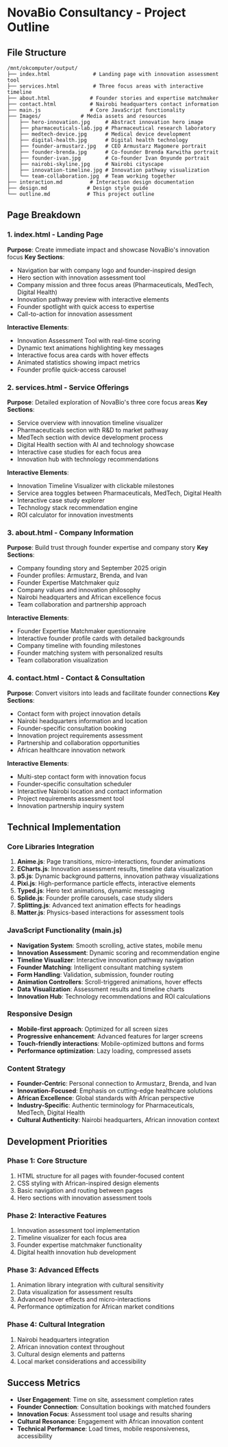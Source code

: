 # NovaBio Consultancy - Project Outline

## File Structure

```
/mnt/okcomputer/output/
├── index.html              # Landing page with innovation assessment tool
├── services.html           # Three focus areas with interactive timeline
├── about.html             # Founder stories and expertise matchmaker
├── contact.html           # Nairobi headquarters contact information
├── main.js                # Core JavaScript functionality
├── Images/             # Media assets and resources
│   ├── hero-innovation.jpg     # Abstract innovation hero image
│   ├── pharmaceuticals-lab.jpg # Pharmaceutical research laboratory
│   ├── medtech-device.jpg      # Medical device development
│   ├── digital-health.jpg      # Digital health technology
│   ├── founder-armustarz.jpg   # CEO Armustarz Magomere portrait
│   ├── founder-brenda.jpg      # Co-founder Brenda Karwitha portrait
│   ├── founder-ivan.jpg        # Co-founder Ivan Onyunde portrait
│   ├── nairobi-skyline.jpg     # Nairobi cityscape
│   ├── innovation-timeline.jpg # Innovation pathway visualization
│   └── team-collaboration.jpg  # Team working together
├── interaction.md         # Interaction design documentation
├── design.md             # Design style guide
└── outline.md            # This project outline
```

## Page Breakdown

### 1. index.html - Landing Page
**Purpose**: Create immediate impact and showcase NovaBio's innovation focus
**Key Sections**:
- Navigation bar with company logo and founder-inspired design
- Hero section with innovation assessment tool
- Company mission and three focus areas (Pharmaceuticals, MedTech, Digital Health)
- Innovation pathway preview with interactive elements
- Founder spotlight with quick access to expertise
- Call-to-action for innovation assessment

**Interactive Elements**:
- Innovation Assessment Tool with real-time scoring
- Dynamic text animations highlighting key messages
- Interactive focus area cards with hover effects
- Animated statistics showing impact metrics
- Founder profile quick-access carousel

### 2. services.html - Service Offerings
**Purpose**: Detailed exploration of NovaBio's three core focus areas
**Key Sections**:
- Service overview with innovation timeline visualizer
- Pharmaceuticals section with R&D to market pathway
- MedTech section with device development process
- Digital Health section with AI and technology showcase
- Interactive case studies for each focus area
- Innovation hub with technology recommendations

**Interactive Elements**:
- Innovation Timeline Visualizer with clickable milestones
- Service area toggles between Pharmaceuticals, MedTech, Digital Health
- Interactive case study explorer
- Technology stack recommendation engine
- ROI calculator for innovation investments

### 3. about.html - Company Information
**Purpose**: Build trust through founder expertise and company story
**Key Sections**:
- Company founding story and September 2025 origin
- Founder profiles: Armustarz, Brenda, and Ivan
- Founder Expertise Matchmaker quiz
- Company values and innovation philosophy
- Nairobi headquarters and African excellence focus
- Team collaboration and partnership approach

**Interactive Elements**:
- Founder Expertise Matchmaker questionnaire
- Interactive founder profile cards with detailed backgrounds
- Company timeline with founding milestones
- Founder matching system with personalized results
- Team collaboration visualization

### 4. contact.html - Contact & Consultation
**Purpose**: Convert visitors into leads and facilitate founder connections
**Key Sections**:
- Contact form with project innovation details
- Nairobi headquarters information and location
- Founder-specific consultation booking
- Innovation project requirements assessment
- Partnership and collaboration opportunities
- African healthcare innovation network

**Interactive Elements**:
- Multi-step contact form with innovation focus
- Founder-specific consultation scheduler
- Interactive Nairobi location and contact information
- Project requirements assessment tool
- Innovation partnership inquiry system

## Technical Implementation

### Core Libraries Integration
1. **Anime.js**: Page transitions, micro-interactions, founder animations
2. **ECharts.js**: Innovation assessment results, timeline data visualization
3. **p5.js**: Dynamic background patterns, innovation pathway visualizations
4. **Pixi.js**: High-performance particle effects, interactive elements
5. **Typed.js**: Hero text animations, dynamic messaging
6. **Splide.js**: Founder profile carousels, case study sliders
7. **Splitting.js**: Advanced text animation effects for headings
8. **Matter.js**: Physics-based interactions for assessment tools

### JavaScript Functionality (main.js)
- **Navigation System**: Smooth scrolling, active states, mobile menu
- **Innovation Assessment**: Dynamic scoring and recommendation engine
- **Timeline Visualizer**: Interactive innovation pathway navigation
- **Founder Matching**: Intelligent consultant matching system
- **Form Handling**: Validation, submission, founder routing
- **Animation Controllers**: Scroll-triggered animations, hover effects
- **Data Visualization**: Assessment results and timeline charts
- **Innovation Hub**: Technology recommendations and ROI calculations

### Responsive Design
- **Mobile-first approach**: Optimized for all screen sizes
- **Progressive enhancement**: Advanced features for larger screens
- **Touch-friendly interactions**: Mobile-optimized buttons and forms
- **Performance optimization**: Lazy loading, compressed assets

### Content Strategy
- **Founder-Centric**: Personal connection to Armustarz, Brenda, and Ivan
- **Innovation-Focused**: Emphasis on cutting-edge healthcare solutions
- **African Excellence**: Global standards with African perspective
- **Industry-Specific**: Authentic terminology for Pharmaceuticals, MedTech, Digital Health
- **Cultural Authenticity**: Nairobi headquarters, African innovation context

## Development Priorities

### Phase 1: Core Structure
1. HTML structure for all pages with founder-focused content
2. CSS styling with African-inspired design elements
3. Basic navigation and routing between pages
4. Hero sections with innovation assessment tools

### Phase 2: Interactive Features
1. Innovation assessment tool implementation
2. Timeline visualizer for each focus area
3. Founder expertise matchmaker functionality
4. Digital health innovation hub development

### Phase 3: Advanced Effects
1. Animation library integration with cultural sensitivity
2. Data visualization for assessment results
3. Advanced hover effects and micro-interactions
4. Performance optimization for African market conditions

### Phase 4: Cultural Integration
1. Nairobi headquarters integration
2. African innovation context throughout
3. Cultural design elements and patterns
4. Local market considerations and accessibility

## Success Metrics
- **User Engagement**: Time on site, assessment completion rates
- **Founder Connection**: Consultation bookings with matched founders
- **Innovation Focus**: Assessment tool usage and results sharing
- **Cultural Resonance**: Engagement with African innovation content
- **Technical Performance**: Load times, mobile responsiveness, accessibility